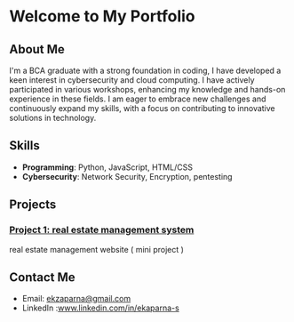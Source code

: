 # Welcome to My Portfolio

## About Me
I'm a BCA graduate with a strong foundation in coding, I have developed a keen interest in cybersecurity and cloud computing. I have actively participated in various workshops, enhancing my knowledge and hands-on experience in these fields. I am eager to embrace new challenges and continuously expand my skills, with a focus on contributing to innovative solutions in technology.

## Skills
- **Programming**: Python, JavaScript, HTML/CSS
- **Cybersecurity**: Network Security, Encryption, pentesting

## Projects
### [Project 1: real estate management system](https://github.com/yourusername/project1)
real estate management website ( mini project )

## Contact Me
- Email: ekzaparna@gmail.com
- LinkedIn :www.linkedin.com/in/ekaparna-s
